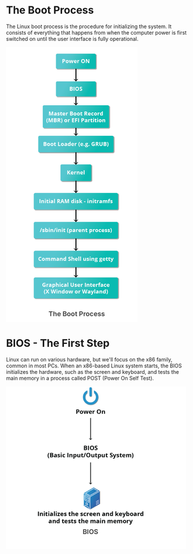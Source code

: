 # The Boot Process 

The Linux boot process is the procedure for initializing the system. It consists of everything that happens from when the computer power is first switched on until the user interface is fully operational. 

![alt text](image.png)

# BIOS - The First Step 
Linux can run on various hardware, but we'll focus on the x86 family, common in most PCs. When an x86-based Linux system starts, the BIOS initializes the hardware, such as the screen and keyboard, and tests the main memory in a process called POST (Power On Self Test).

![alt text](image-1.png)

